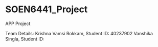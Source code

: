 # SOEN6441_Project
APP Project

Team Details:
Krishna Vamsi Rokkam, Student ID: 40237902
Vanshika Singla, Student ID: 
